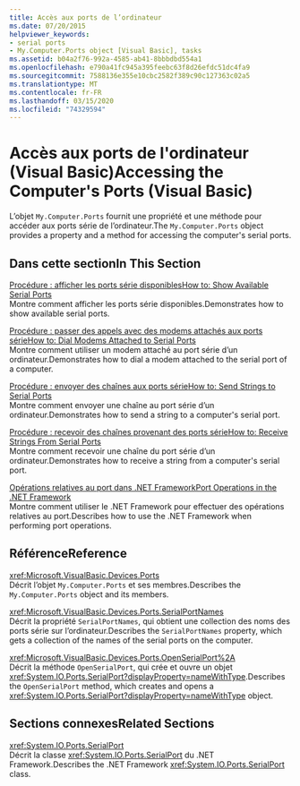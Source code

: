 ```yaml
---
title: Accès aux ports de l’ordinateur
ms.date: 07/20/2015
helpviewer_keywords:
- serial ports
- My.Computer.Ports object [Visual Basic], tasks
ms.assetid: b04a2f76-992a-4585-ab41-8bbbdbd554a1
ms.openlocfilehash: e790a41fc945a395feebc63f8d26efdc51dc4fa9
ms.sourcegitcommit: 7588136e355e10cbc2582f389c90c127363c02a5
ms.translationtype: MT
ms.contentlocale: fr-FR
ms.lasthandoff: 03/15/2020
ms.locfileid: "74329594"
---
```

# <a name="accessing-the-computers-ports-visual-basic"></a><span data-ttu-id="51b79-102">Accès aux ports de l'ordinateur (Visual Basic)</span><span class="sxs-lookup"><span data-stu-id="51b79-102">Accessing the Computer's Ports (Visual Basic)</span></span>

<span data-ttu-id="51b79-103">L’objet `My.Computer.Ports` fournit une propriété et une méthode pour accéder aux ports série de l’ordinateur.</span><span class="sxs-lookup"><span data-stu-id="51b79-103">The `My.Computer.Ports` object provides a property and a method for accessing the computer's serial ports.</span></span>  
  
## <a name="in-this-section"></a><span data-ttu-id="51b79-104">Dans cette section</span><span class="sxs-lookup"><span data-stu-id="51b79-104">In This Section</span></span>  

 [<span data-ttu-id="51b79-105">Procédure : afficher les ports série disponibles</span><span class="sxs-lookup"><span data-stu-id="51b79-105">How to: Show Available Serial Ports</span></span>](../../../../visual-basic/developing-apps/programming/computer-resources/how-to-show-available-serial-ports.md)  
 <span data-ttu-id="51b79-106">Montre comment afficher les ports série disponibles.</span><span class="sxs-lookup"><span data-stu-id="51b79-106">Demonstrates how to show available serial ports.</span></span>  
  
 [<span data-ttu-id="51b79-107">Procédure : passer des appels avec des modems attachés aux ports série</span><span class="sxs-lookup"><span data-stu-id="51b79-107">How to: Dial Modems Attached to Serial Ports</span></span>](../../../../visual-basic/developing-apps/programming/computer-resources/how-to-dial-modems-attached-to-serial-ports.md)  
 <span data-ttu-id="51b79-108">Montre comment utiliser un modem attaché au port série d’un ordinateur.</span><span class="sxs-lookup"><span data-stu-id="51b79-108">Demonstrates how to dial a modem attached to the serial port of a computer.</span></span>  
  
 [<span data-ttu-id="51b79-109">Procédure : envoyer des chaînes aux ports série</span><span class="sxs-lookup"><span data-stu-id="51b79-109">How to: Send Strings to Serial Ports</span></span>](../../../../visual-basic/developing-apps/programming/computer-resources/how-to-send-strings-to-serial-ports.md)  
 <span data-ttu-id="51b79-110">Montre comment envoyer une chaîne au port série d’un ordinateur.</span><span class="sxs-lookup"><span data-stu-id="51b79-110">Demonstrates how to send a string to a computer's serial port.</span></span>  
  
 [<span data-ttu-id="51b79-111">Procédure : recevoir des chaînes provenant des ports série</span><span class="sxs-lookup"><span data-stu-id="51b79-111">How to: Receive Strings From Serial Ports</span></span>](../../../../visual-basic/developing-apps/programming/computer-resources/how-to-receive-strings-from-serial-ports.md)  
 <span data-ttu-id="51b79-112">Montre comment recevoir une chaîne du port série d’un ordinateur.</span><span class="sxs-lookup"><span data-stu-id="51b79-112">Demonstrates how to receive a string from a computer's serial port.</span></span>  
  
 [<span data-ttu-id="51b79-113">Opérations relatives au port dans .NET Framework</span><span class="sxs-lookup"><span data-stu-id="51b79-113">Port Operations in the .NET Framework</span></span>](../../../../visual-basic/developing-apps/programming/computer-resources/port-operations-in-the-net-framework.md)  
 <span data-ttu-id="51b79-114">Montre comment utiliser le .NET Framework pour effectuer des opérations relatives au port.</span><span class="sxs-lookup"><span data-stu-id="51b79-114">Describes how to use the .NET Framework when performing port operations.</span></span>  
  
## <a name="reference"></a><span data-ttu-id="51b79-115">Référence</span><span class="sxs-lookup"><span data-stu-id="51b79-115">Reference</span></span>  

 <xref:Microsoft.VisualBasic.Devices.Ports>  
 <span data-ttu-id="51b79-116">Décrit l’objet `My.Computer.Ports` et ses membres.</span><span class="sxs-lookup"><span data-stu-id="51b79-116">Describes the `My.Computer.Ports` object and its members.</span></span>  
  
 <xref:Microsoft.VisualBasic.Devices.Ports.SerialPortNames>  
 <span data-ttu-id="51b79-117">Décrit la propriété `SerialPortNames`, qui obtient une collection des noms des ports série sur l’ordinateur.</span><span class="sxs-lookup"><span data-stu-id="51b79-117">Describes the `SerialPortNames` property, which gets a collection of the names of the serial ports on the computer.</span></span>  
  
 <xref:Microsoft.VisualBasic.Devices.Ports.OpenSerialPort%2A>  
 <span data-ttu-id="51b79-118">Décrit la méthode `OpenSerialPort`, qui crée et ouvre un objet <xref:System.IO.Ports.SerialPort?displayProperty=nameWithType>.</span><span class="sxs-lookup"><span data-stu-id="51b79-118">Describes the `OpenSerialPort` method, which creates and opens a <xref:System.IO.Ports.SerialPort?displayProperty=nameWithType> object.</span></span>  
  
## <a name="related-sections"></a><span data-ttu-id="51b79-119">Sections connexes</span><span class="sxs-lookup"><span data-stu-id="51b79-119">Related Sections</span></span>  

 <xref:System.IO.Ports.SerialPort>  
 <span data-ttu-id="51b79-120">Décrit la classe <xref:System.IO.Ports.SerialPort> du .NET Framework.</span><span class="sxs-lookup"><span data-stu-id="51b79-120">Describes the .NET Framework <xref:System.IO.Ports.SerialPort> class.</span></span>
